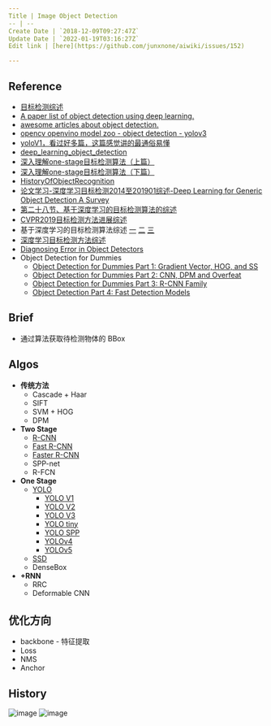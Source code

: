 ```yaml
---
Title | Image Object Detection
-- | --
Create Date | `2018-12-09T09:27:47Z`
Update Date | `2022-01-19T03:16:27Z`
Edit link | [here](https://github.com/junxnone/aiwiki/issues/152)

---
```

## Reference

- [目标检测综述](http://www.cnblogs.com/fydeblog/p/10447875.html)
- [A paper list of object detection using deep learning.](https://github.com/hoya012/deep_learning_object_detection)
- [awesome articles about object detection.](https://github.com/amusi/awesome-object-detection)
- [opencv openvino model zoo - object detection - yolov3](https://github.com/opencv/open_model_zoo/blob/2018/demos/python_demos/object_detection_demo_yolov3.py)
- [yoloV1，看过好多篇，这篇感觉讲的最通俗易懂](https://blog.csdn.net/m0_37192554/article/details/81092514)
- [deep_learning_object_detection](https://github.com/hoya012/deep_learning_object_detection)
- [深入理解one-stage目标检测算法（上篇）](https://blog.csdn.net/Enjoy_endless/article/details/88724416)
- [深入理解one-stage目标检测算法（下篇）](https://blog.csdn.net/Enjoy_endless/article/details/88728201)
- [HistoryOfObjectRecognition](https://drive.google.com/file/d/1VLvaj2VWO2XVGeMRgbexWyjZ61i3Dojc/view?usp=sharing)
- [论文学习-深度学习目标检测2014至201901综述-Deep Learning for Generic Object Detection A Survey](https://www.cnblogs.com/shine-lee/p/10376324.html)
- [第二十八节、基于深度学习的目标检测算法的综述](https://www.cnblogs.com/zyly/p/9250195.html)
- [CVPR2019目标检测方法进展综述](https://zhuanlan.zhihu.com/p/59376548)
- 基于深度学习的目标检测算法综述 [一](https://zhuanlan.zhihu.com/p/40047760)  [二](https://zhuanlan.zhihu.com/p/40020809)  [三](https://zhuanlan.zhihu.com/p/40102001)
- [深度学习目标检测方法综述](https://blog.csdn.net/zong596568821xp/article/details/80091784)
- [Diagnosing Error in Object Detectors](http://dhoiem.cs.illinois.edu/projects/detectionAnalysis/)
- Object Detection for Dummies 
  - [Object Detection for Dummies Part 1: Gradient Vector, HOG, and SS](https://lilianweng.github.io/lil-log/2017/10/29/object-recognition-for-dummies-part-1.html)
  - [Object Detection for Dummies Part 2: CNN, DPM and Overfeat](https://lilianweng.github.io/lil-log/2017/12/15/object-recognition-for-dummies-part-2.html)
  - [Object Detection for Dummies Part 3: R-CNN Family](https://lilianweng.github.io/lil-log/2017/12/31/object-recognition-for-dummies-part-3.html)
  - [Object Detection Part 4: Fast Detection Models](https://lilianweng.github.io/lil-log/2018/12/27/object-detection-part-4.html)

## Brief
- 通过算法获取待检测物体的 BBox


## Algos

- **传统方法**
  - Cascade + Haar
  - SIFT
  - SVM + HOG
  - DPM
- **Two Stage**
  - [R-CNN](/RCNN)
  - [Fast R-CNN](Fast_RCNN)
  - [Faster R-CNN](Faster_RCNN)
  - SPP-net
  - R-FCN
- **One Stage**
  - [YOLO](/YOLO_Summary)
    - [YOLO V1](/YOLO_V1)
    - [YOLO V2](/YOLO_V2)
    - [YOLO V3](/YOLO_V3)
    - [YOLO tiny](/YOLO_tiny)
    - [YOLO SPP](https://github.com/junxnone/tech-io/issues/664)
    - [YOLOv4](https://github.com/junxnone/ml/issues/99)
    - [YOLOv5]()
  - [SSD](https://github.com/junxnone/tech-io/issues/154)
  - DenseBox
- **+RNN**
  - RRC
  - Deformable CNN

## 优化方向
- backbone - 特征提取
- Loss
- NMS
- Anchor


## History

![image](https://user-images.githubusercontent.com/2216970/57966763-dc4c1e80-7988-11e9-861e-c090c35c310b.png)
![image](https://user-images.githubusercontent.com/2216970/55704618-28fa1c80-5a0f-11e9-8b92-fd67f2d4803c.png)

